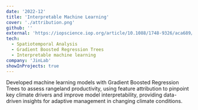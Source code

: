 ```yaml
---
date: '2022-12'
title: 'Interpretable Machine Learning'
cover: './attribution.png'
github: ''
external: 'https://iopscience.iop.org/article/10.1088/1748-9326/aca689/pdf'
tech:
  - Spatiotemporal Analysis
  - Gradient Boosted Regression Trees
  - Interpretable machine learning
company: 'JinLab'
showInProjects: true
---
```


Developed machine learning models with Gradient Boosted Regression Trees to assess rangeland productivity, using feature attribution to pinpoint key climate drivers and improve model interpretability, providing data-driven insights for adaptive management in changing climate conditions.
